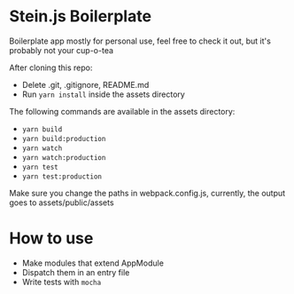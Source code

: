 # Stein.js Boilerplate

Boilerplate app mostly for personal use, feel free to check it out, but it's probably not your cup-o-tea

After cloning this repo:

- Delete .git, .gitignore, README.md
- Run `yarn install` inside the assets directory

The following commands are available in the assets directory:

- `yarn build`
- `yarn build:production`
- `yarn watch`
- `yarn watch:production`
- `yarn test`
- `yarn test:production`


Make sure you change the paths in webpack.config.js, currently, the output goes to assets/public/assets

# How to use

- Make modules that extend AppModule
- Dispatch them in an entry file
- Write tests with `mocha`